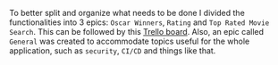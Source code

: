 To better split and organize what needs to be done I divided the functionalities into 3 epics: `Oscar Winners`, `Rating` and `Top Rated Movie Search`. This can be followed by this [Trello board](https://trello.com/b/CP3SrUvF/backbase-challenge). Also, an epic called `General` was created to accommodate topics useful for the whole application, such as `security`, `CI/CD` and things like that.